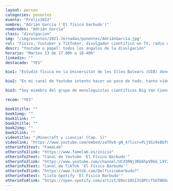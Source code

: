 ```yaml
---
layout: person
categories: ponentes
evento: "Prelis2022"
nombre: "Adrián García ('El físico barbudo')"
nombredes: "Adrián García"
class: "divulgacion"
img: "/img/eventos/2021-Jornadas/ponentes/AdriánGarcía.jpg"
rol: "Físico, Youtuber y TikToker, divulgador científico en TV, radio e Internet"
descr: "Youtube o papel: todos los ángulos de la divulgación"
horario: "Martes 13 de 17.00h a 18.40h"
linkedin: ""
destacado: "YES"

bio1: "Estudié física en la Universitat de les Illes Balears (UIB) donde fui dando tumbos entre las diferentes ramas hasta darme cuenta de que no podía (ni quería) elegir qué parte de la física me gustaba más, así que una vez graduado me matriculé en un máster de física de sistemas complejos en el Instituto de Física Interdisciplinar y Sistemas Complejos (IFISC). Durante esos años, y motivado por mi (breve pero intenso) paso por el concurso de monólogos científicos FameLab (organizado por la FECyT), descubrí que contar la ciencia mola <em>casi tanto</em> como hacerla."

bio2: "En mi canal de Youtube intento hacer un poco de todo, tanto vídeos más clásicos de divulgación (siempre con un toque friki) como videoclips de canciones con temática científica. Aunque esto último también puedes encontrarlo en mi Spotify. Para mantener joven el espíritu, también cuento movidas tope tochas de física y mates en TikTok."

bio3: "Soy miembro del grupo de monologuistas científicos Big Van Ciencia, colaboro con el magazín de ciencia Balears Fa Ciència, en la radio autonómica y presento el podcast de entrevistas a científicos Voces CSIC Balears. También presenté junto a Ana Payo el primer (y único) programa de divulgación científica en la televisión autonómica de las Islas Baleares: Balears Fa Ciència. Desde 2017 coordino Pint of Science en Palma de Mallorca. Participo en la plataforma de divulgadores Scenio donde hemos creado proyectos muy locos como 100cia al Cubo, explicando ciencia dentro de Minecraft. Y también he hecho lo típico: charlas científicas mezclando ciencia y cultura friki en bares, casales, escenarios…"

recom: "YES"

book1title: ""
book1img: ""
book1link: ""
book2title: ""
book2img: ""
book2link: ""
videotitle: "¡Minecraft y ciencia! (Cap. 1)"
videolink: "https://www.youtube.com/embed/zaTOv6-gN_4?list=PLj9Sz9xBQfQ7Cfcc7N5dskNnbXC9A2ke_"
otherinfo1text: "FameLab"
otherinfo1link: "https://www.famelab.es/inicio"
otherinfo2text: "Canal de Youtube 'El Físico Barbudo'"
otherinfo2link: "https://www.youtube.com/channel/UCd3RNj3Rb6hpVDbG_L9YZ3g"
otherinfo3text: "Canal de TikTok 'El Físico Barbudo'"
otherinfo3link: "https://www.tiktok.com/@elfisicobarbudo?"
otherinfo4text: "Lista Spotify 'El Físico Barbudo'"
otherinfo4link: "https://open.spotify.com/artist/09sc1OSI3tQPCcfSU7NDGo"
---
```


